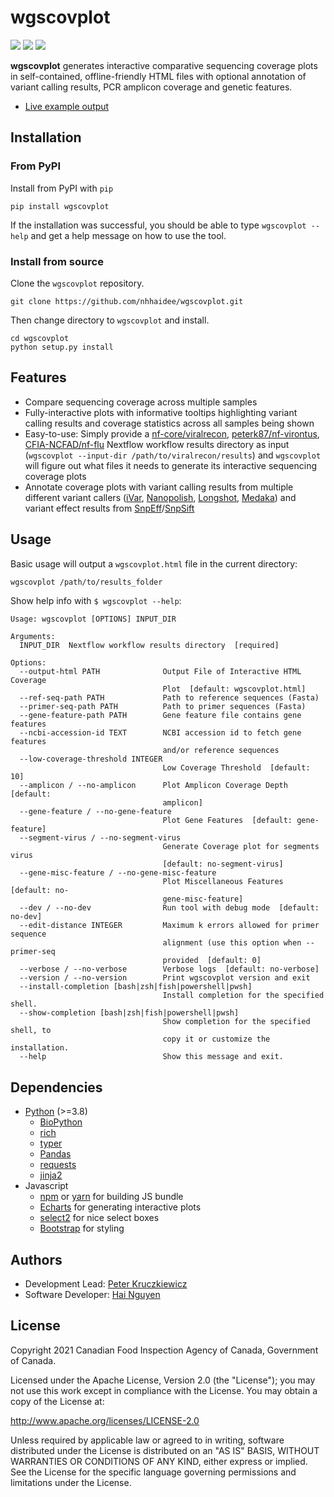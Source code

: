 # wgscovplot

[![](https://img.shields.io/pypi/v/wgscovplot.svg)](https://pypi.org/project/wgscovplot/)
[![](https://github.com/nhhaidee/wgscovplot/workflows/CI/badge.svg?branch=master)](https://github.com/nhhaidee/wgscovplot/actions)
[![](https://img.shields.io/badge/License-Apache%20v2.0-blue.svg)](http://www.apache.org/licenses/LICENSE-2.0)

**wgscovplot** generates interactive comparative sequencing coverage plots in self-contained, offline-friendly HTML files with optional annotation of variant calling results, PCR amplicon coverage and genetic features.

- [Live example output](https://nhhaidee.github.io)


## Installation

### From PyPI

Install from PyPI with `pip`

```
pip install wgscovplot
```

If the installation was successful, you should be able to type `wgscovplot --help` and get a help message on how to use the tool.

### Install from source

Clone the `wgscovplot` repository.

```
git clone https://github.com/nhhaidee/wgscovplot.git
```

Then change directory to `wgscovplot` and install.

```
cd wgscovplot
python setup.py install
```

## Features

- Compare sequencing coverage across multiple samples
- Fully-interactive plots with informative tooltips highlighting variant calling results and coverage statistics across all samples being shown  
- Easy-to-use: Simply provide a [nf-core/viralrecon], [peterk87/nf-virontus], [CFIA-NCFAD/nf-flu] Nextflow workflow results directory as input (`wgscovplot --input-dir /path/to/viralrecon/results`) and `wgscovplot` will figure out what files it needs to generate its interactive sequencing coverage plots 
- Annotate coverage plots with variant calling results from multiple different variant callers ([iVar](https://github.com/andersen-lab/ivar), [Nanopolish](https://github.com/jts/nanopolish), [Longshot](https://github.com/pjedge/longshot), [Medaka](https://github.com/nanoporetech/medaka)) and variant effect results from [SnpEff]/[SnpSift]

## Usage

Basic usage will output a `wgscovplot.html` file in the current directory:

```bash
wgscovplot /path/to/results_folder
```

Show help info with `$ wgscovplot --help`:

```
Usage: wgscovplot [OPTIONS] INPUT_DIR

Arguments:
  INPUT_DIR  Nextflow workflow results directory  [required]

Options:
  --output-html PATH              Output File of Interactive HTML Coverage
                                  Plot  [default: wgscovplot.html]
  --ref-seq-path PATH             Path to reference sequences (Fasta)
  --primer-seq-path PATH          Path to primer sequences (Fasta)
  --gene-feature-path PATH        Gene feature file contains gene features
  --ncbi-accession-id TEXT        NCBI accession id to fetch gene features
                                  and/or reference sequences
  --low-coverage-threshold INTEGER
                                  Low Coverage Threshold  [default: 10]
  --amplicon / --no-amplicon      Plot Amplicon Coverage Depth  [default:
                                  amplicon]
  --gene-feature / --no-gene-feature
                                  Plot Gene Features  [default: gene-feature]
  --segment-virus / --no-segment-virus
                                  Generate Coverage plot for segments virus
                                  [default: no-segment-virus]
  --gene-misc-feature / --no-gene-misc-feature
                                  Plot Miscellaneous Features  [default: no-
                                  gene-misc-feature]
  --dev / --no-dev                Run tool with debug mode  [default: no-dev]
  --edit-distance INTEGER         Maximum k errors allowed for primer sequence
                                  alignment (use this option when --primer-seq
                                  provided  [default: 0]
  --verbose / --no-verbose        Verbose logs  [default: no-verbose]
  --version / --no-version        Print wgscovplot version and exit
  --install-completion [bash|zsh|fish|powershell|pwsh]
                                  Install completion for the specified shell.
  --show-completion [bash|zsh|fish|powershell|pwsh]
                                  Show completion for the specified shell, to
                                  copy it or customize the installation.
  --help                          Show this message and exit.
```

## Dependencies

- [Python](https://www.python.org/) (>=3.8)
    - [BioPython](https://github.com/biopython/biopython/)
    - [rich](https://rich.readthedocs.io/)
    - [typer](https://github.com/tiangolo/typer)
    - [Pandas](https://pandas.pydata.org/)
    - [requests](https://docs.python-requests.org/)
    - [jinja2]
- Javascript
    - [npm](https://www.npmjs.com/) or [yarn](https://yarnpkg.com/) for building JS bundle
    - [Echarts] for generating interactive plots
    - [select2] for nice select boxes
    - [Bootstrap](https://getbootstrap.com/) for styling

## Authors

* Development Lead: [Peter Kruczkiewicz]
* Software Developer: [Hai Nguyen]

## License

Copyright 2021 Canadian Food Inspection Agency of Canada, Government of Canada.

Licensed under the Apache License, Version 2.0 (the "License"); you may not use this work except in compliance with the License. You may obtain a copy of the License at:

http://www.apache.org/licenses/LICENSE-2.0

Unless required by applicable law or agreed to in writing, software distributed under the License is distributed on an "AS IS" BASIS, WITHOUT WARRANTIES OR CONDITIONS OF ANY KIND, either express or implied. See the License for the specific language governing permissions and limitations under the License.

[Peter Kruczkiewicz]: https://github.com/peterk87/
[Hai Nguyen]: https://github.com/nhhaidee/
[Echarts]: https://echarts.apache.org/en/index.html
[select2]: https://select2.org/
[jinja2]: https://jinja.palletsprojects.com/en/3.0.x/
[SnpEff]: https://pcingola.github.io/SnpEff/se_introduction/
[SnpSift]: https://pcingola.github.io/SnpEff/ss_introduction/
[Mosdepth]: https://github.com/brentp/mosdepth
[nf-core/viralrecon]: https://github.com/nf-core/viralrecon
[peterk87/nf-virontus]: https://github.com/peterk87/nf-virontus/
[CFIA-NCFAD/nf-flu]: https://github.com/CFIA-NCFAD/nf-flu/
[Canadian Food Inspection Agency of Canada]: https://inspection.canada.ca/science-and-research/our-laboratories/ncfad-winnipeg/eng/1549576575939/1549576643836